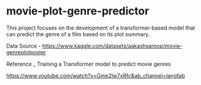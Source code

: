 # movie-plot-genre-predictor

This project focuses on the development of a transformer-based model that can predict the genre of a film based on its plot summary. 

Data Source -  https://www.kaggle.com/datasets/aakashsaroop/movie-genreplotposter 

Reference _ 
Training a Transformer model to predict movie genres

https://www.youtube.com/watch?v=Gme2lw7xRfc&ab_channel=langfab
